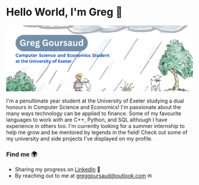 # Hello World, I'm Greg 👋

![banner showing my name](https://github.com/greggoursaud/greggoursaud/blob/main/Greg%20Goursaud%20(1700%20x%20600%20px)%20(1).png?raw=true)

I'm a penultimate year student at the University of Exeter studying a dual honours in Computer Science and Economics! I'm passionate about the many ways technology can be applied to finance. Some of my favourite languages to work with are C++, Python, and SQL although I have experience in others too. I'm currently looking for a summer internship to help me grow and be mentored by legends in the field! Check out some of my university and side projects I've displayed on my profile.

### Find me 🌍
- Sharing my progress on <a href="https://www.linkedin.com/in/gregorygoursaud/">LinkedIn</a> 💼
- By reaching out to me at greggoursaud@outlook.com ✉ 

<!--
**greggoursaud/greggoursaud** is a ✨ _special_ ✨ repository because its `README.md` (this file) appears on your GitHub profile.

Here are some ideas to get you started:

- 🔭 I’m currently working on ...
- 🌱 I’m currently learning ...
- 👯 I’m looking to collaborate on ...
- 🤔 I’m looking for help with ...
- 💬 Ask me about ...
- 📫 How to reach me: ...
- 😄 Pronouns: .
- ⚡ Fun fact: ...
-->
